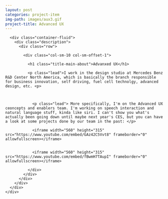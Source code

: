 ```yaml
---
layout: post
categories: project-item
img-path: images/aux3.gif
project-title: Advanced UX
---
```



<div class="container-fluid">
  <div class="description"> 
    <div class="row">


      <div class="container-fluid">
        <div class="description"> 
          <div class="row">

            <div class="col-sm-10 col-sm-offset-1">

              <h1 class="title-main-about">Advanxed UX</h1>

              <p class="lead">I work in the design studio at Mercedes Benz R&D Center North America, which is basically the branch responsible for business innovation, self driving, fuel cell technolgy, advanced design, etc. <p>



                <p class="lead"> More specifically, I'm on the Advanced UX ceoncepts and enablers team. I'm working on speech interaction and natural language stuff, kinda like siri. I can't show you what's actually been going down until maybe next year's CES, but you can have a look at some projects done by our team in the past: </p>

                <iframe width="560" height="315" src="https://www.youtube.com/embed/GAz42C5Vvt8" frameborder="0" allowfullscreen></iframe>


                <iframe width="560" height="315" src="https://www.youtube.com/embed/fBwmH7TAupI" frameborder="0" allowfullscreen></iframe>

              </div>
            </div>
          </div>
        </div>
      </div>
    </div>
  </div>
</div>
